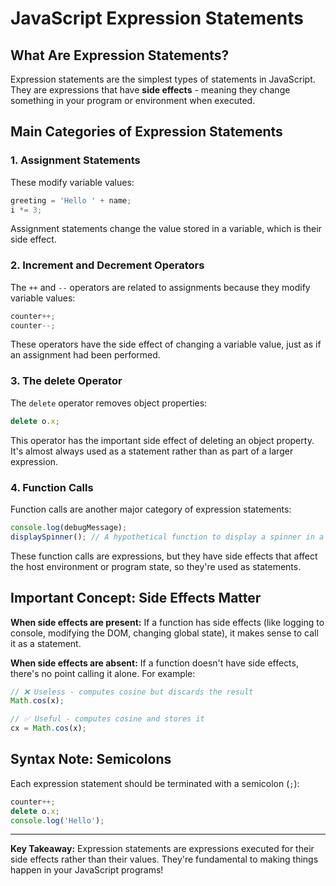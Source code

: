 # JavaScript Expression Statements

## What Are Expression Statements?

Expression statements are the simplest types of statements in JavaScript. They are expressions that have **side effects** - meaning they change something in your program or environment when executed.

## Main Categories of Expression Statements

### 1. **Assignment Statements**

These modify variable values:

```javascript
greeting = 'Hello ' + name;
i *= 3;
```

Assignment statements change the value stored in a variable, which is their side effect.

### 2. **Increment and Decrement Operators**

The `++` and `--` operators are related to assignments because they modify variable values:

```javascript
counter++;
counter--;
```

These operators have the side effect of changing a variable value, just as if an assignment had been performed.

### 3. **The delete Operator**

The `delete` operator removes object properties:

```javascript
delete o.x;
```

This operator has the important side effect of deleting an object property. It's almost always used as a statement rather than as part of a larger expression.

### 4. **Function Calls**

Function calls are another major category of expression statements:

```javascript
console.log(debugMessage);
displaySpinner(); // A hypothetical function to display a spinner in a web app.
```

These function calls are expressions, but they have side effects that affect the host environment or program state, so they're used as statements.

## Important Concept: Side Effects Matter

**When side effects are present:** If a function has side effects (like logging to console, modifying the DOM, changing global state), it makes sense to call it as a statement.

**When side effects are absent:** If a function doesn't have side effects, there's no point calling it alone. For example:

```javascript
// ❌ Useless - computes cosine but discards the result
Math.cos(x);

// ✅ Useful - computes cosine and stores it
cx = Math.cos(x);
```

## Syntax Note: Semicolons

Each expression statement should be terminated with a semicolon (`;`):

```javascript
counter++;
delete o.x;
console.log('Hello');
```

---

**Key Takeaway:** Expression statements are expressions executed for their side effects rather than their values. They're fundamental to making things happen in your JavaScript programs!
